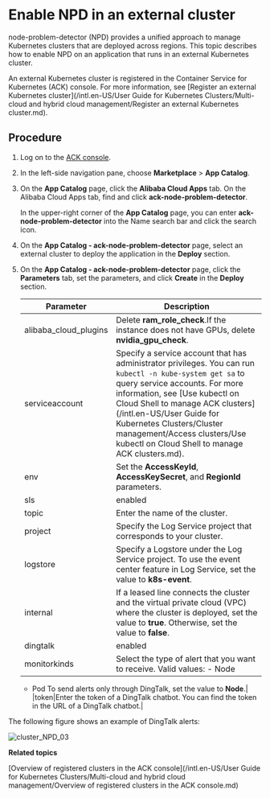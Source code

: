 # Enable NPD in an external cluster

node-problem-detector \(NPD\) provides a unified approach to manage Kubernetes clusters that are deployed across regions. This topic describes how to enable NPD on an application that runs in an external Kubernetes cluster.

An external Kubernetes cluster is registered in the Container Service for Kubernetes \(ACK\) console. For more information, see [Register an external Kubernetes cluster](/intl.en-US/User Guide for Kubernetes Clusters/Multi-cloud and hybrid cloud management/Register an external Kubernetes cluster.md).

## Procedure

1.  Log on to the [ACK console](https://cs.console.aliyun.com).

2.  In the left-side navigation pane, choose **Marketplace** \> **App Catalog**.

3.  On the **App Catalog** page, click the **Alibaba Cloud Apps** tab. On the Alibaba Cloud Apps tab, find and click **ack-node-problem-detector**.

    In the upper-right corner of the **App Catalog** page, you can enter **ack-node-problem-detector** into the Name search bar and click the search icon.

4.  On the **App Catalog - ack-node-problem-detector** page, select an external cluster to deploy the application in the **Deploy** section.

5.  On the **App Catalog - ack-node-problem-detector** page, click the **Parameters** tab, set the parameters, and click **Create** in the **Deploy** section.

    |Parameter|Description|
    |---------|-----------|
    |alibaba\_cloud\_plugins|Delete **ram\_role\_check**.If the instance does not have GPUs, delete **nvidia\_gpu\_check**. |
    |serviceaccount|Specify a service account that has administrator privileges. You can run `kubectl -n kube-system get sa` to query service accounts. For more information, see [Use kubectl on Cloud Shell to manage ACK clusters](/intl.en-US/User Guide for Kubernetes Clusters/Cluster management/Access clusters/Use kubectl on Cloud Shell to manage ACK clusters.md).|
    |env|Set the **AccessKeyId**, **AccessKeySecret**, and **RegionId** parameters.|
    |sls|enabled|To archive events in Log Service, set **enabled** to **true**.|
    |topic|Enter the name of the cluster.|
    |project|Specify the Log Service project that corresponds to your cluster.|
    |logstore|Specify a Logstore under the Log Service project. To use the event center feature in Log Service, set the value to **k8s-event**.|
    |internal|If a leased line connects the cluster and the virtual private cloud \(VPC\) where the cluster is deployed, set the value to **true**. Otherwise, set the value to **false**.|
    |dingtalk|enabled|To send alerts to DingTalk groups, set **enabled** to **true**.|
    |monitorkinds|Select the type of alert that you want to receive. Valid values:    -   Node
    -   Pod
To send alerts only through DingTalk, set the value to **Node**.|
    |token|Enter the token of a DingTalk chatbot. You can find the token in the URL of a DingTalk chatbot.|


The following figure shows an example of DingTalk alerts:

![cluster_NPD_03](https://static-aliyun-doc.oss-cn-hangzhou.aliyuncs.com/assets/img/en-US/5829404061/p86372.png)

**Related topics**  


[Overview of registered clusters in the ACK console](/intl.en-US/User Guide for Kubernetes Clusters/Multi-cloud and hybrid cloud management/Overview of registered clusters in the ACK console.md)

